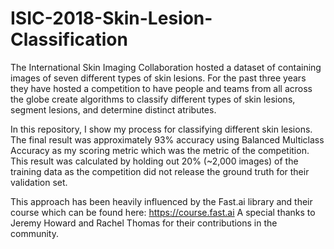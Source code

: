 # ISIC-2018-Skin-Lesion-Classification

The International Skin Imaging Collaboration hosted a dataset of containing images of seven different types of skin lesions. For the past three years they have hosted a competition to have people and teams from all across the globe create algorithms to classify different types of skin lesions, segment lesions, and determine distinct atributes. 

In this repository, I show my process for classifying different skin lesions. The final result was approximately 93% accuracy using Balanced Multiclass Accuracy as my scoring metric which was the metric of the competition. This result was calculated by holding out 20% (~2,000 images) of the training data as the competition did not release the ground truth for their validation set. 

This approach has been heavily influenced by the Fast.ai library and their course which can be found here: https://course.fast.ai 
A special thanks to Jeremy Howard and Rachel Thomas for their contributions in the community.

